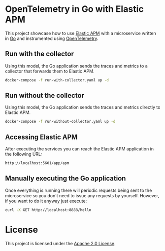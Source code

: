 # OpenTelemetry in Go with Elastic APM

This project showcase how to use [Elastic APM](https://www.elastic.co/apm) with a microservice written in [Go](https://golang.org/) and instrumented using [OpenTelemetry](https://opentelemetry.io/).

## Run with the collector

Using this model, the Go application sends the traces and metrics to a collector that forwards them to Elastic APM.

```bash
docker-compose -f run-with-collector.yaml up -d
```

## Run without the collector

Using this model, the Go application sends the traces and metrics directly to Elastic APM.

```bash
docker-compose -f run-without-collector.yaml up -d
```

## Accessing Elastic APM

After executing the services you can reach the Elastic APM application in the following URL:

```bash
http://localhost:5601/app/apm
```

## Manually executing the Go application

Once everything is running there will periodic requests being sent to the microservice so you don't need to issue any requests by yourself. However, if you want to do it anyway just execute:

```bash
curl -X GET http://localhost:8888/hello
```

# License

This project is licensed under the [Apache 2.0 License](./LICENSE).
